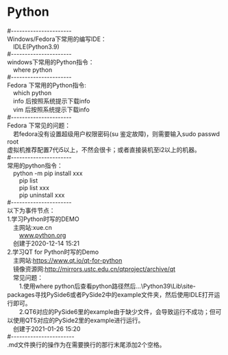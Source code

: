 # Python  
#----------------------  
Windows/Fedora下常用的编写IDE：  
  &emsp;IDLE(Python3.9)  
#----------------------  
windows下常用的Python指令：  
  &emsp;where python  
#----------------------  
Fedora 下常用的Python指令:  
  &emsp;which python  
  &emsp;info 后按照系统提示下载info  
  &emsp;vim  后按照系统提示下载info  
#----------------------  
Fedora 下常见的问题：  
  &emsp;若fedora没有设置超级用户权限密码(su 鉴定故障)，则需要输入sudo passwd root  
虚拟机推荐配置7代i5以上，不然会很卡；或者直接装机至i2以上的机器。  
#----------------------  
常用的python指令：  
  &emsp;python -m pip install xxx  
  &emsp;&emsp;pip list  
  &emsp;&emsp;pip list  xxx  
  &emsp;&emsp;pip uninstall xxx  
#----------------------  
以下为事件节点：  
1.学习Python时写的DEMO  
  &emsp;主网站:xue.cn  
  &emsp;&emsp;www.python.org  
  &emsp;创建于2020-12-14 15:21  
2.学习QT for Python时写的Demo  
  &emsp;主网站:https://www.qt.io/qt-for-python  
  &emsp;镜像资源网:http://mirrors.ustc.edu.cn/qtproject/archive/qt  
  &emsp;常见问题：  
  &emsp;&emsp;1.使用where python后查看python路径然后...\Python39\Lib\site-packages寻找PySide6或者PySide2中的example文件夹，然后使用IDLE打开运行即可。  
  &emsp;&emsp;2.QT6对应的PySide6里的example由于缺少文件，会导致运行不成功；但可以使用QT5对应的PySide2里的example进行运行。  
  &emsp;创建于2021-01-26 15:20  
#-----------------------  
.md文件换行的操作为在需要换行的那行末尾添加2个空格。
